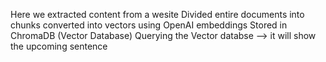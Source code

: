 Here we extracted content from a wesite
Divided entire documents into chunks
converted into vectors using OpenAI embeddings
Stored in ChromaDB (Vector Database)
Querying the Vector databse --> it will show the upcoming sentence 
